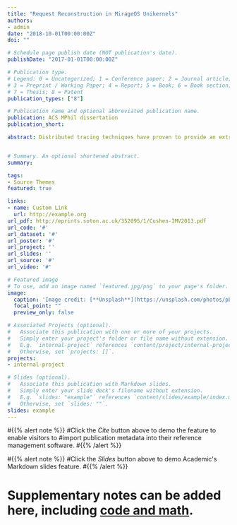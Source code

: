 ```yaml
---
title: "Request Reconstruction in MirageOS Unikernels"
authors:
- admin
date: "2018-10-01T00:00:00Z"
doi: ""

# Schedule page publish date (NOT publication's date).
publishDate: "2017-01-01T00:00:00Z"

# Publication type.
# Legend: 0 = Uncategorized; 1 = Conference paper; 2 = Journal article;
# 3 = Preprint / Working Paper; 4 = Report; 5 = Book; 6 = Book section;
# 7 = Thesis; 8 = Patent
publication_types: ["8"]

# Publication name and optional abbreviated publication name.
publication: ACS MPhil dissertation
publication_short: 

abstract: Distributed tracing techniques have proven to provide an extremely useful and efficient approach to support a variety of performance management tasks for complex cloud distributed applications. Recently, unikernels have emerged as a promising cloud deployment model for network applications, as they provide a more secure, lightweight and elastic alternative to traditional virtualization options. A combined approach can provide a promising building block to address the autoscaling problem of microservices. In this work, we present an aggregated distributed tracing model that can be used to identify the location of performance bottlenecks in microservice applications. The model enables each service to identify whether it is the root cause of a performance bottleneck or it is one of its descending dependent services. This is achieved based on aggregated measurements received by each service from its directly neighboring services. The aggregation feature allows a flexible tracing infrastructure which enables a local trace analysis at the level of each service as well as at the application level. This can be useful to support the development of both centralized and decentralized autoscaling policies. We present protocol-agnostic generic execution wrappers that allow to implement the tracing model in Mirage unikernels. We leverage the existing tracing module in Mirage and focus on the two essential resources of CPU and network. These wrappers can be used to instrument protocol libraries which are based on synchronous inter-service communication and are written using Lwt lightweight threads. We use these wrappers to instrument the Cohttp library, which enables automatic instrumentation and trace generation for Mirage applications based on HTTP. We illustrate the service-centric analysis capability and show that such an approach can have a minimal overhead on throughput (2-5%) if appropriate sampling techniques are used.


# Summary. An optional shortened abstract.
summary: 

tags:
- Source Themes
featured: true

links:
- name: Custom Link
  url: http://example.org
url_pdf: http://eprints.soton.ac.uk/352095/1/Cushen-IMV2013.pdf
url_code: '#'
url_dataset: '#'
url_poster: '#'
url_project: ''
url_slides: ''
url_source: '#'
url_video: '#'

# Featured image
# To use, add an image named `featured.jpg/png` to your page's folder. 
image:
  caption: 'Image credit: [**Unsplash**](https://unsplash.com/photos/pLCdAaMFLTE)'
  focal_point: ""
  preview_only: false

# Associated Projects (optional).
#   Associate this publication with one or more of your projects.
#   Simply enter your project's folder or file name without extension.
#   E.g. `internal-project` references `content/project/internal-project/index.md`.
#   Otherwise, set `projects: []`.
projects:
- internal-project

# Slides (optional).
#   Associate this publication with Markdown slides.
#   Simply enter your slide deck's filename without extension.
#   E.g. `slides: "example"` references `content/slides/example/index.md`.
#   Otherwise, set `slides: ""`.
slides: example
---
```


#{{% alert note %}}
#Click the *Cite* button above to demo the feature to enable visitors to #import publication metadata into their reference management software.
#{{% /alert %}}

#{{% alert note %}}
#Click the *Slides* button above to demo Academic's Markdown slides feature.
#{{% /alert %}}

# Supplementary notes can be added here, including [code and math](https://sourcethemes.com/academic/docs/writing-markdown-latex/).

